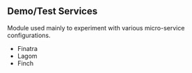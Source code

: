 Demo/Test Services
--
Module used mainly to experiment with various micro-service configurations.
- Finatra
- Lagom
- Finch 
